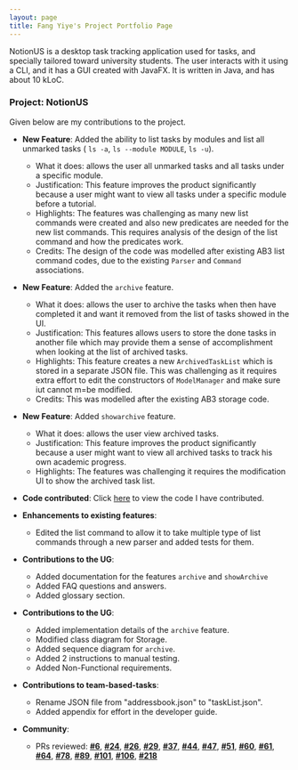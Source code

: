 ```yaml
---
layout: page
title: Fang Yiye's Project Portfolio Page
---
```

NotionUS is a desktop task tracking application used for tasks, and specially tailored toward university students. The user interacts with it using a CLI, and it has a GUI created with JavaFX. It is written in Java, and has about 10 kLoC.

### Project: NotionUS

Given below are my contributions to the project.

* **New Feature**: Added the ability to list tasks by modules and list all unmarked tasks ( `ls -a`, `ls --module MODULE`, `ls -u`).
    * What it does: allows the user all unmarked tasks and all tasks under a specific module.
    * Justification: This feature improves the product significantly because a user might want to view all tasks under a specific module before a tutorial. 
    * Highlights: The features was challenging as many new list commands were created and also new predicates are needed for the new list commands. This requires analysis of the design of the list command and how the predicates work. 
    * Credits: The design of the code was modelled after existing AB3 list command codes, due to the existing `Parser` and `Command` associations.

* **New Feature**: Added the `archive` feature.
    * What it does: allows the user to archive the tasks when then have completed it and want it removed from the list of tasks showed in the UI.
    * Justification: This features allows users to store the done tasks in another file which may provide them a sense of accomplishment when looking at the list of archived tasks. 
    * Highlights: This feature creates a new `ArchivedTaskList` which is stored in a separate JSON file. This was challenging as it requires extra effort to edit the constructors of `ModelManager` and make sure iut cannot m=be modified.   
    * Credits: This was modelled after the existing AB3 storage code.

* **New Feature**: Added `showarchive` feature.
  * What it does: allows the user view archived tasks.
  * Justification: This feature improves the product significantly because a user might want to view all archived tasks to track his own academic progress.
  * Highlights: The features was challenging it requires the modification UI to show the archived task list.

* **Code contributed**: Click [here](https://nus-cs2103-ay2223s1.github.io/tp-dashboard/?search=12-3&sort=groupTitle&sortWithin=title&timeframe=commit&mergegroup=&groupSelect=groupByRepos&breakdown=true&checkedFileTypes=docs~functional-code~test-code~other&since=2022-09-16&tabOpen=true&tabType=authorship&tabAuthor=yiyefyy&tabRepo=AY2223S1-CS2103T-F12-3%2Ftp%5Bmaster%5D&authorshipIsMergeGroup=false&authorshipFileTypes=docs~functional-code~test-code&authorshipIsBinaryFileTypeChecked=false&authorshipIsIgnoredFilesChecked=false) 
to view the code I have contributed.  

* **Enhancements to existing features**:
    * Edited the list command to allow it to take multiple type of list commands through a new parser and added tests for them. 
    
* **Contributions to the UG**:
  * Added documentation for the features `archive` and `showArchive` 
  * Added FAQ questions and answers. 
  * Added glossary section.
* **Contributions to the UG**:
  * Added implementation details of the `archive` feature.   
  * Modified class diagram for Storage.
  * Added sequence diagram for `archive`. 
  * Added 2 instructions to manual testing.
  * Added Non-Functional requirements. 

* **Contributions to team-based-tasks**:
    * Rename JSON file from "addressbook.json" to "taskList.json".
    * Added appendix for effort in the developer guide.
* **Community**:
    * PRs reviewed: [**#6**](https://github.com/AY2223S1-CS2103T-F12-3/tp/pull/6),
  [**#24**](https://github.com/AY2223S1-CS2103T-F12-3/tp/pull/24),
  [**#26**](https://github.com/AY2223S1-CS2103T-F12-3/tp/pull/26),
  [**#29**](https://github.com/AY2223S1-CS2103T-F12-3/tp/pull/29),
  [**#37**](https://github.com/AY2223S1-CS2103T-F12-3/tp/pull/37),
  [**#44**](https://github.com/AY2223S1-CS2103T-F12-3/tp/pull/44),
  [**#47**](https://github.com/AY2223S1-CS2103T-F12-3/tp/pull/47),
  [**#51**](https://github.com/AY2223S1-CS2103T-F12-3/tp/pull/51),
      [**#60**](https://github.com/AY2223S1-CS2103T-F12-3/tp/pull/60),
      [**#61**](https://github.com/AY2223S1-CS2103T-F12-3/tp/pull/61),
      [**#64**](https://github.com/AY2223S1-CS2103T-F12-3/tp/pull/64),
      [**#78**](https://github.com/AY2223S1-CS2103T-F12-3/tp/pull/78),
      [**#89**](https://github.com/AY2223S1-CS2103T-F12-3/tp/pull/89),
      [**#101**](https://github.com/AY2223S1-CS2103T-F12-3/tp/pull/101),
      [**#106**](https://github.com/AY2223S1-CS2103T-F12-3/tp/pull/106),
      [**#218**](https://github.com/AY2223S1-CS2103T-F12-3/tp/pull/218)
    

